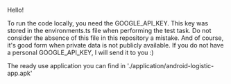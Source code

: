 Hello!

To run the code locally, you need the GOOGLE_API_KEY.
This key was stored in the environments.ts file when performing the test task.
Do not consider the absence of this file in this repository a mistake.
And of course, it's good form when private data is not publicly available.
If you do not have a personal GOOGLE_API_KEY, I will send it to you :)

The ready use application you can find in './application/android-logistic-app.apk'
